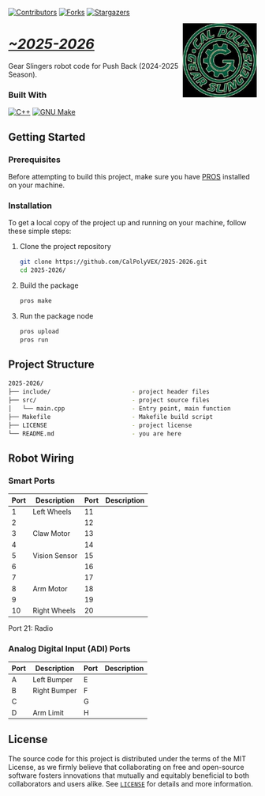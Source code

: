 <!-- PROJECT SHIELDS -->
<!--
*** I'm using markdown "reference style" links for readability.
*** Reference links are enclosed in brackets [ ] instead of parentheses ( ).
*** See the bottom of this document for the declaration of the reference variables
*** for contributors-url, forks-url, etc. This is an optional, concise syntax you may use.
*** https://www.markdownguide.org/basic-syntax/#reference-style-links
-->
<div align="left">

[![Contributors][contributors-shield]][contributors-url]
[![Forks][forks-shield]][forks-url]
[![Stargazers][stars-shield]][stars-url]

</div>

<a href="https://github.com/CalPolyVEX/2025-2026">
  <img alt="Gear Slingers Logo" src="assets/img/logo.png" align="right" width="150">
</a>

<div align="left">
  <h1><em><a href="https://github.com/CalPolyVEX/2025-2026">~2025-2026</a></em></h1>
</div>

<!-- ABOUT THE PROJECT -->

Gear Slingers robot code for Push Back (2024-2025 Season).

### Built With

[![C++][C++-shield]][C++-url]
[![GNU Make][GNU-Make-shield]][GNU-Make-url]

<!-- GETTING STARTED -->

## Getting Started

### Prerequisites

Before attempting to build this project, make sure you have [PROS](https://pros.cs.purdue.edu) installed on your machine.

### Installation

To get a local copy of the project up and running on your machine, follow these simple steps:

1. Clone the project repository

   ```sh
   git clone https://github.com/CalPolyVEX/2025-2026.git
   cd 2025-2026/
   ```

2. Build the package

   ```sh
   pros make
   ```

3. Run the package node

   ```sh
   pros upload
   pros run
   ```

<!-- PROJECT FILE STRUCTURE -->

## Project Structure

```sh
2025-2026/
├── include/                       - project header files
├── src/                           - project source files
│   └── main.cpp                   - Entry point, main function
├── Makefile                       - Makefile build script
├── LICENSE                        - project license
└── README.md                      - you are here
```

## Robot Wiring

### Smart Ports

| Port | Description   | Port | Description |
|------|---------------|------|-------------|
| 1    | Left Wheels   | 11   |             |
| 2    |               | 12   |             |
| 3    | Claw Motor    | 13   |             |
| 4    |               | 14   |             |
| 5    | Vision Sensor | 15   |             |
| 6    |               | 16   |             |
| 7    |               | 17   |             |
| 8    | Arm Motor     | 18   |             |
| 9    |               | 19   |             |
| 10   | Right Wheels  | 20   |             |

Port 21: Radio

### Analog Digital Input (ADI) Ports

| Port | Description  | Port | Description |
|------|--------------|------|-------------|
| A    | Left Bumper  | E    |             |
| B    | Right Bumper | F    |             |
| C    |              | G    |             |
| D    | Arm Limit    | H    |             |

## License

The source code for this project is distributed under the terms of the MIT License, as we firmly believe that collaborating on free and open-source software fosters innovations that mutually and equitably beneficial to both collaborators and users alike. See [`LICENSE`](./LICENSE) for details and more information.

<!-- MARKDOWN LINKS & IMAGES -->
<!-- https://www.markdownguide.org/basic-syntax/#reference-style-links -->

[contributors-shield]: https://img.shields.io/github/contributors/Kaweees/ros2.svg?style=for-the-badge
[contributors-url]: https://github.com/CalPolyVEX/2025-2026/graphs/contributors
[forks-shield]: https://img.shields.io/github/forks/CalPolyVEX/2025-2026.svg?style=for-the-badge
[forks-url]: https://github.com/CalPolyVEX/2025-2026/network/members
[stars-shield]: https://img.shields.io/github/stars/CalPolyVEX/2025-2026.svg?style=for-the-badge
[stars-url]: https://github.com/CalPolyVEX/2025-2026/stargazers

<!-- MARKDOWN SHIELD BAGDES & LINKS -->
<!-- https://github.com/Ileriayo/markdown-badges -->
[C++-shield]: https://img.shields.io/badge/C++-%23008080.svg?style=for-the-badge&logo=c%2B%2B&logoColor=004482&labelColor=222222&color=004482
[C++-url]: https://isocpp.org/
[GNU-Make-shield]: https://img.shields.io/badge/GNU%20Make-%23008080.svg?style=for-the-badge&logo=gnu&logoColor=A42E2B&labelColor=222222&color=A42E2B
[GNU-Make-url]: https://www.gnu.org/software/make/
